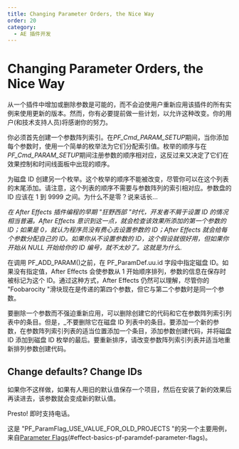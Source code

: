 ```yaml
---
title: Changing Parameter Orders, the Nice Way
order: 20
category:
  - AE 插件开发
---
```


# Changing Parameter Orders, the Nice Way

从一个插件中增加或删除参数是可能的，而不会迫使用户重新应用该插件的所有实例来使用更新的版本。然而，你有必要提前做一些计划，以允许这种改变。你的用户(和技术支持人员)将感谢你的努力。

你必须首先创建一个参数阵列索引。在*PF_Cmd_PARAM_SETUP*期间，当你添加每个参数时，使用一个简单的枚举法为它们分配索引值。枚举的顺序与在*PF_Cmd_PARAM_SETUP*期间注册参数的顺序相对应，这反过来又决定了它们在效果控制和时间线面板中出现的顺序。

为磁盘 ID 创建另一个枚举。这个枚举的顺序不能被改变，尽管你可以在这个列表的末尾添加。请注意，这个列表的顺序不需要与参数阵列的索引相对应。参数盘的 ID 应该在 1 到 9999 之间。为什么不是零？说来话长...

_在 After Effects 插件编程的早期 "狂野西部 "时代，开发者不屑于设置 ID 的情况相当普遍。After Effects 意识到这一点，就会检查该效果所添加的第一个参数的 ID；如果是 0，就认为程序员没有费心去设置参数的 ID；After Effects 就会给每个参数分配自己的 ID。如果你从不设置参数的 ID，这个假设就很好用，但如果你开始从 NULL 开始给你的 ID 编号，就不太妙了。这就是为什么._

在调用 PF_ADD_PARAM()之前，在 PF_ParamDef.uu.id 字段中指定磁盘 ID。如果没有指定值，After Effects 会使参数从 1 开始顺序排列，参数的信息在保存时被标记为这个 ID。通过这种方式，After Effects 仍然可以理解，尽管你的 "Foobarocity "滑块现在是传递的第四个参数，但它与第二个参数时是同一个参数。

要删除一个参数而不强迫重新应用，可以删除创建它的代码和它在参数阵列索引列表中的条目。但是，\_不要删除它在磁盘 ID 列表中的条目。要添加一个新的参数，在参数阵列索引列表的适当位置添加一个条目，添加参数创建代码，并将磁盘 ID 添加到磁盘 ID 枚举的最后。要重新排序，请改变参数阵列索引列表并适当地重新排列参数创建代码。

## Change defaults? Change IDs

如果你不这样做，如果有人用旧的默认值保存一个项目，然后在安装了新的效果后再读进去，该参数就会变成新的默认值。

Presto! 即时支持电话。

这是 "PF_ParamFlag_USE_VALUE_FOR_OLD_PROJECTS "的另一个主要用例，来自[Parameter Flags](.../effect-basics/PF_ParamDef.html)(#effect-basics-pf-paramdef-parameter-flags)。

